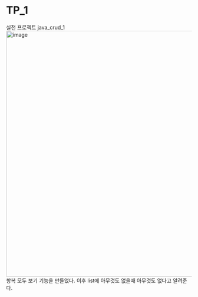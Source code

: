 # TP_1
실전 프로젝트 java_crud_1 <br/>
<img width="666" alt="image" src="https://github.com/jinsejin/TP_1/assets/122281984/0ef0565d-7e1e-42b3-ae9f-0846ac54ba46"> <br/>
항복 모두 보기 기능을 만들었다. 이후 list에 아무것도 없을때 아무것도 없다고 알려준다.

